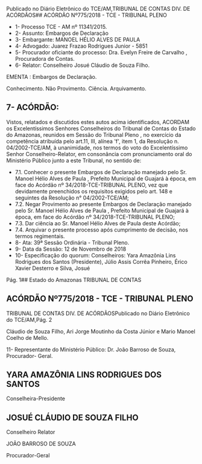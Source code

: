 Publicado  no  Diário Eletrônico do TCE/AM,TRIBUNAL DE CONTAS DIV. DE  ACÓRDÃOS## ACÓRDÃO Nº775/2018 - TCE - TRIBUNAL PLENO

- 1- Processo TCE - AM nº 11341/2015.
- 2- Assunto: Embargos de Declaração
- 3- Embargante: MANOEL HÉLIO ALVES DE PAULA
- 4- Advogado: Juarez Frazao Rodrigues Junior - 5851
- 5- Procurador oficiante do processo: Dra. Evelyn Freire de Carvalho , Procuradora de Contas.
- 6- Relator: Conselheiro Josué Cláudio de Souza Filho.

EMENTA : Embargos de Declaração.

Conhecimento. Não Provimento. Ciência. Arquivamento.

## 7- ACÓRDÃO:

Vistos, relatados e discutidos estes autos acima identificados, ACORDAM os Excelentíssimos Senhores Conselheiros do Tribunal de Contas do Estado do Amazonas, reunidos  em  Sessão  do Tribunal  Pleno ,  no  exercício  da  competência  atribuída  pelo art.11,  III,  alínea  'f',  item  1,  da  Resolução  n.  04/2002-TCE/AM, à  unanimidade, nos termos  do  voto  do  Excelentíssimo  Senhor  Conselheiro-Relator,  em  consonância  com pronunciamento oral do Ministério Público junto a este Tribunal, no sentido de:

- 7.1. Conhecer o  presente  Embargos  de  Declaração manejado  pelo Sr. Manoel Hélio Alves de Paula , Prefeito Municipal de Guajará à época, em  face  do  Acórdão nº  34/2018-TCE-TRIBUNAL  PLENO,  vez  que devidamente preenchidos os requisitos exigidos pelo art. 148 e seguintes da Resolução n° 04/2002-TCE/AM;
- 7.2. Negar  Provimento ao  presente  Embargos  de  Declaração  manejado pelo Sr. Manoel Hélio Alves de Paula , Prefeito Municipal de Guajará à época, em face do Acórdão nº 34/2018-TCE-TRIBUNAL PLENO;
- 7.3. Dar ciência ao Sr. Manoel Hélio Alves de Paula deste Acórdão;
- 7.4. Arquivar o  presente  processo  após  cumprimento  de  decisão,  nos termos regimentais.
- 8- Ata: 39ª Sessão Ordinária - Tribunal Pleno.
- 9- Data da Sessão: 12 de Novembro de 2018
- 10-  Especificação  do  quorum: Conselheiros: Yara  Amazônia  Lins  Rodrigues  dos Santos (Presidente), Júlio Assis Corrêa Pinheiro, Érico Xavier Desterro e Silva, Josué

Pág. 1## Estado do Amazonas TRIBUNAL DE CONTAS

## ACÓRDÃO Nº775/2018 - TCE - TRIBUNAL PLENO

TRIBUNAL DE CONTAS DIV. DE  ACÓRDÃOSPublicado  no  Diário Eletrônico do TCE/AM,Pág. 2

Cláudio de Souza Filho, Ari Jorge Moutinho da Costa Júnior e Mario Manoel Coelho de Mello.

11-  Representante do Ministério Público: Dr. João Barroso de Souza, Procurador- Geral.

## YARA AMAZÔNIA LINS RODRIGUES DOS SANTOS

Conselheira-Presidente

## JOSUÉ CLÁUDIO DE SOUZA FILHO

Conselheiro Relator

JOÃO BARROSO DE SOUZA

Procurador-Geral